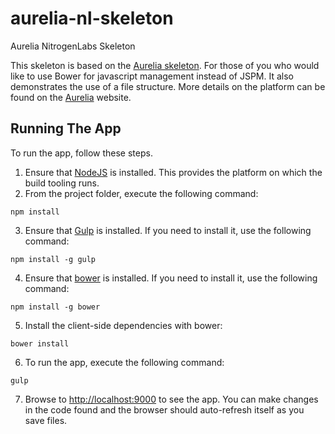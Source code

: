 # aurelia-nl-skeleton
Aurelia NitrogenLabs Skeleton

This skeleton is based on the [Aurelia skeleton](https://github.com/aurelia/skeleton-navigation). For those of you who would like to use Bower for javascript management instead of JSPM. It also demonstrates the use of a file structure. More details on the platform can be found on the [Aurelia](http://www.aurelia.io/) website.

## Running The App

To run the app, follow these steps.

1. Ensure that [NodeJS](http://nodejs.org/) is installed. This provides the platform on which the build tooling runs.
2. From the project folder, execute the following command:

  ```shell
  npm install
  ```
3. Ensure that [Gulp](http://gulpjs.com/) is installed. If you need to install it, use the following command:

  ```shell
  npm install -g gulp
  ```
4. Ensure that [bower](http://bower.io/) is installed. If you need to install it, use the following command:

  ```shell
  npm install -g bower
  ```
5. Install the client-side dependencies with bower:

  ```shell
  bower install
  ```
6. To run the app, execute the following command:

  ```shell
  gulp
  ```
7. Browse to [http://localhost:9000](http://localhost:9000) to see the app. You can make changes in the code found and the browser should auto-refresh itself as you save files.